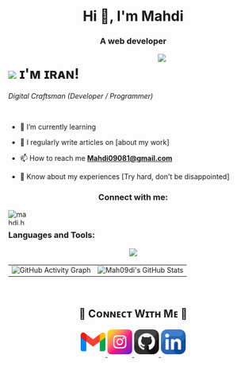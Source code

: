<h1 align="center">Hi 👋, I'm Mahdi</h1>
<h3 align="center">A web developer</h3>
<div>
  <img align="right" width="40%" src="https://owlbertsio-resized.s3.amazonaws.com/Popper.psd.full.png">
</div>

<!--Header Name-->
# <img src="https://emojis.slackmojis.com/emojis/images/1531849430/4246/blob-sunglasses.gif?1531849430" width="30"/> ɪ'ᴍ ɪʀᴀɴ! 
*Digital Craftsman (Developer / Programmer)*
<br /> 
<p align="left"> <a href="https://twitter.com/" target="blank"><img src="https://img.shields.io/twitter/follow/?logo=twitter&style=for-the-badge" alt="" /></a> </p>
 
- 🌱 I’m currently learning

- 📝 I regularly write articles on [about my work]

- 📫 How to reach me **Mahdi09081@gmail.com**

- 📄 Know about my experiences [Try hard, don't be disappointed]

<h3 align="center">Connect with me:</h3>
<p align="left">
<a href="https://instagram.com/mahdi.hash.emi" target="blank"><img align="left" src="https://raw.githubusercontent.com/rahuldkjain/github-profile-readme-generator/master/src/images/icons/Social/instagram.svg" alt="mahdi.hash.emi" height="30" width="40" /></a>

<br/>

<h3 align="left">Languages and Tools:</h3>

<p align="center">
  

<p align="center"> <a href="https://skillicons.dev"> <img src="https://skillicons.dev/icons?i=js,html,css,sass,tailwindcss,react,npm,pnpm,yarn,git,github" /> </a> </p>

<table align="center">
  <tr>
    <td>
      <img src="https://github-readme-activity-graph.vercel.app/graph?username=Mah09di&bg_color=00008B&color=FFFFFF&line=FFFFFF&point=FFFFFF&area=true&hide_border=true" alt="GitHub Activity Graph" width="400">
    </td>
    <td>
      <img src="https://github-readme-stats.vercel.app/api?username=Mah09di&theme=onedark&show_icons=true&hide_border=true&count_private=true" alt="Mah09di's GitHub Stats" />
    </td>
  </tr>
</table>


<br/>

<h2 align="center">🤝 Cᴏɴɴᴇᴄᴛ Wɪᴛʜ Mᴇ 🤝 </h2>
<div align="center">
  
<a href="mailto:kirannaragund197@gmail.com" target="_blank">
<img src="./gmail.png" width=50 height=50 alt="Mahdi09081@gmail.com" style="margin-bottom: 5px;" />
</a>

<a href="https://www.instagram.com/" target="_blank">
<img src="./instagram.png" width=50 height=50 alt="" style="margin-bottom: 5px;" />
</a>

<a href="https://www.githubcom/Mah09di" target="_blank">
<img src="./github.png" width=50 height=50 alt="Mah09di" style="margin-bottom: 5px;" />
</a>

<a href="https://www.linkedin.com/" target="_blank">
<img src="./linkedin.png" width=50 height=50 alt="" style="margin-bottom: 5px;" />
</a>

</div>

